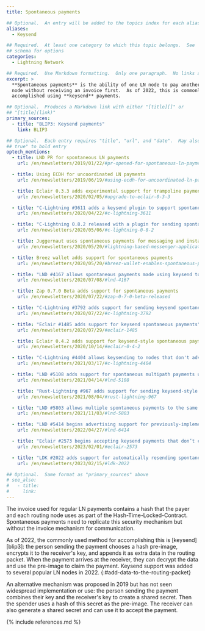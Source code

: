 ```yaml
---
title: Spontaneous payments

## Optional.  An entry will be added to the topics index for each alias
aliases:
  - Keysend

## Required.  At least one category to which this topic belongs.  See
## schema for options
categories:
  - Lightning Network

## Required.  Use Markdown formatting.  Only one paragraph.  No links allowed.
excerpt: >
  **Spontaneous payments** is the ability of one LN node to pay another
  node without receiving an invoice first.  As of 2022, this is commonly
  accomplished using **keysend** payments.

## Optional.  Produces a Markdown link with either "[title][]" or
## "[title](link)"
primary_sources:
  - title: "BLIP3: Keysend payments"
    link: BLIP3

## Optional.  Each entry requires "title", "url", and "date".  May also use "feature:
## true" to bold entry
optech_mentions:
  - title: LND PR for spontaneous LN payments
    url: /en/newsletters/2019/01/22/#pr-opened-for-spontaneous-ln-payments

  - title: Using ECDH for uncoordinated LN payments
    url: /en/newsletters/2019/06/19/#using-ecdh-for-uncoordinated-ln-payments

  - title: Eclair 0.3.3 adds experimental support for trampoline payments
    url: /en/newsletters/2020/02/05/#upgrade-to-eclair-0-3-3

  - title: "C-Lightning #3611 adds a keysend plugin to support spontaneous payments"
    url: /en/newsletters/2020/04/22/#c-lightning-3611

  - title: "C-Lightning 0.8.2 released with a plugin for sending spontaneous payments"
    url: /en/newsletters/2020/05/06/#c-lightning-0-8-2

  - title: Juggernaut uses spontaneous payments for messaging and instant payments"
    url: /en/newsletters/2020/05/20/#lightning-based-messenger-application-juggernaut-launches

  - title: Breez wallet adds support for spontaneous payments
    url: /en/newsletters/2020/05/20/#breez-wallet-enables-spontaneous-payments

  - title: "LND #4167 allows spontaneous payments made using keysend to be held"
    url: /en/newsletters/2020/07/08/#lnd-4167

  - title: Zap 0.7.0 Beta adds support for spontaneous payments
    url: /en/newsletters/2020/07/22/#zap-0-7-0-beta-released

  - title: "C-Lightning #3792 adds support for sending keysend spontaneous payments"
    url: /en/newsletters/2020/07/22/#c-lightning-3792

  - title: "Eclair #1485 adds support for keysend spontaneous payments"
    url: /en/newsletters/2020/07/29/#eclair-1485

  - title: Eclair 0.4.2 adds support for keysend-style spontaneous payments
    url: /en/newsletters/2020/10/14/#eclair-0-4-2

  - title: "C-Lightning #4404 allows keysending to nodes that don't advertise support"
    url: /en/newsletters/2021/03/17/#c-lightning-4404

  - title: "LND #5108 adds support for spontaneous multipath payments using AMP"
    url: /en/newsletters/2021/04/14/#lnd-5108

  - title: "Rust-Lightning #967 adds support for sending keysend-style spontaneous payments"
    url: /en/newsletters/2021/08/04/#rust-lightning-967

  - title: "LND #5803 allows multiple spontaneous payments to the same invoice"
    url: /en/newsletters/2021/11/03/#lnd-5803

  - title: "LND #5414 begins advertising support for previously-implemented keysend payments"
    url: /en/newsletters/2022/04/27/#lnd-6414

  - title: "Eclair #2573 begins accepting keysend payments that don’t contain a payment secret"
    url: /en/newsletters/2023/02/01/#eclair-2573

  - title: "LDK #2022 adds support for automatically resending spontaneous payments"
    url: /en/newsletters/2023/02/15/#ldk-2022

## Optional.  Same format as "primary_sources" above
# see_also:
#   - title:
#     link:
---
```

The invoice used for regular LN payments contains a hash that the
payer and each routing node uses as part of the
Hash-Time-Locked-Contract.  Spontaneous payments need to replicate
this security mechanism but without the invoice mechanism for
communication.

As of 2022, the commonly used method for accomplishing this is
[keysend][blip3]: the person sending the payment
  chooses a hash pre-image, encrypts it to the receiver's key, and
  appends it as extra data in the routing packet.  When the payment
  arrives at the receiver, they can decrypt the data and use the
  pre-image to claim the payment.  Keysend support was added to several
  popular LN nodes in 2022.
  {:#add-data-to-the-routing-packet}

An alternative mechanism was proposed in 2019 but has not seen
widespread implementation or use: the person sending the payment combines
  their key and the receiver's key to create a shared secret.  Then
  the spender uses a hash of this secret as the pre-image.  The
  receiver can also generate a shared secret and can use it to accept
  the payment.

{% include references.md %}
